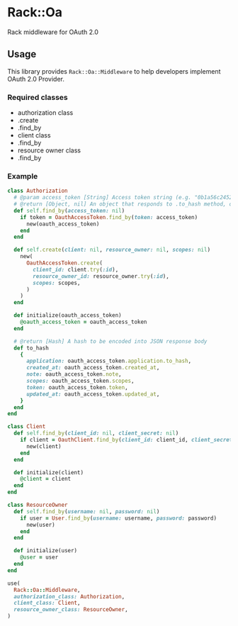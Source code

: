 # Rack::Oa
Rack middleware for OAuth 2.0

## Usage
This library provides `Rack::Oa::Middleware` to help developers implement OAuth 2.0 Provider.

### Required classes
* authorization class
 * .create
 * .find_by
* client class
 * .find_by
* resource owner class
 * .find_by

### Example
```ruby
class Authorization
  # @param access_token [String] Access token string (e.g. "0b1a56c2452de3167a45")
  # @return [Object, nil] An object that responds to .to_hash method, or nil
  def self.find_by(access_token: nil)
    if token = OauthAccessToken.find_by(token: access_token)
      new(oauth_access_token)
    end
  end

  def self.create(client: nil, resource_owner: nil, scopes: nil)
    new(
      OauthAccessToken.create(
        client_id: client.try(:id),
        resource_owner_id: resource_owner.try(:id),
        scopes: scopes,
      )
    )
  end

  def initialize(oauth_access_token)
    @oauth_access_token = oauth_access_token
  end

  # @return [Hash] A hash to be encoded into JSON response body
  def to_hash
    {
      application: oauth_access_token.application.to_hash,
      created_at: oauth_access_token.created_at,
      note: oauth_access_token.note,
      scopes: oauth_access_token.scopes,
      token: oauth_access_token.token,
      updated_at: oauth_access_token.updated_at,
    }
  end
end

class Client
  def self.find_by(client_id: nil, client_secret: nil)
    if client = OauthClient.find_by(client_id: client_id, client_secret: client_secret)
      new(client)
    end
  end

  def initialize(client)
    @client = client
  end
end

class ResourceOwner
  def self.find_by(username: nil, password: nil)
    if user = User.find_by(username: username, password: password)
      new(user)
    end
  end

  def initialize(user)
    @user = user
  end
end

use(
  Rack::Oa::Middleware,
  authorization_class: Authorization,
  client_class: Client,
  resource_owner_class: ResourceOwner,
)
```

